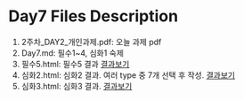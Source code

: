 # Day7 Files Description

1. 2주차_DAY2_개인과제.pdf: 오늘 과제 pdf
2. Day7.md: 필수1~4, 심화1 숙제
3. 필수5.html: 필수5 결과 [결과보기](https://raw.githack.com/Mirdev/Fastcampus_School_Lv0/master/Day7/필수5.html)
4. 심화2.html: 심화2 결과. 여러 type 중 7개 선택 후 작성. [결과보기](ttps://raw.githack.com/Mirdev/Fastcampus_School_Lv0/master/Day7/심화2.html)
5. 심화3.html: 심화3 결과. [결과보기](ttps://raw.githack.com/Mirdev/Fastcampus_School_Lv0/master/Day7/심화3.html)
